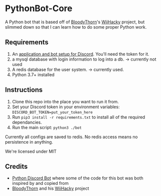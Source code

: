 # PythonBot-Core

A Python bot that is based off of [BloodyThorn](https://github.com/bloodythorn)'s [WiiHacky](https://github.com/bloodythorn/wiihacky/) project, but slimmed down so that I can learn how to do some proper Python work.

## Requirements
1. An [application and bot setup for Discord](https://discord.com/developers/). You'll need the token for it.
1. a mysql database with login information to log into a db. -> currently
 not used
1. A redis database for the user system. -> currently used.
1. Python 3.7+ installed

## Instructions
1. Clone this repo into the place you want to run it from.
1. Set your Discord token in your environment variables: `DISCORD_BOT_TOKEN=put_your_token_here`
1. Run `pip3 install -r requirements.txt` to install all of the required dependancies.
1. Run the main script: `python3 ./bot`

Currently all configs are saved to redis. No redis access means no persistence in anything.

We're licensed under MIT

## Credits
* [Python Discord Bot](https://github.com/python-discord/bot) where some of the code for this bot was both inspired by and copied from
* [BloodyThorn](https://github.com/bloodythorn) and his [WiiHacky](https://github.com/bloodythorn/wiihacky/) project
